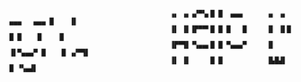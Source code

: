 ```
                                        ▗▖ ▗▖▗▞▀▚▖█ █  ▄▄▄      ▗▖ ▗▖ ▄▄▄   ▄▄▄ █    ▐▌
                                        ▐▌ ▐▌▐▛▀▀▘█ █ █   █     ▐▌ ▐▌█   █ █    █    ▐▌
                                        ▐▛▀▜▌▝▚▄▄▖█ █ ▀▄▄▄▀     ▐▌ ▐▌▀▄▄▄▀ █    █ ▗▞▀▜▌
                                        ▐▌ ▐▌     █ █           ▐▙█▟▌           █ ▝▚▄▟▌
                                               
                                               
                                               


```

<!--
**nas3ts/nas3ts** is a ✨ _special_ ✨ repository because its `README.md` (this file) appears on your GitHub profile.

Here are some ideas to get you started:

- 🔭 I’m currently working on ...
- 🌱 I’m currently learning ...
- 👯 I’m looking to collaborate on ...
- 🤔 I’m looking for help with ...
- 💬 Ask me about ...
- 📫 How to reach me: ...
- 😄 Pronouns: ...
- ⚡ Fun fact: ...
-->
